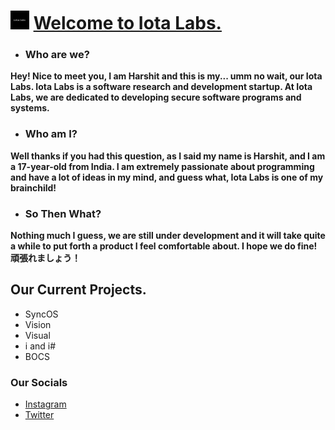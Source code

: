 # ![](images/even_smaller.png) **[Welcome to Iota Labs.](https://iotaai.github.io)**

- ### **Who are we?**
**Hey! Nice to meet you, I am Harshit and this is my... umm no wait, our Iota Labs.
Iota Labs is a software research and development startup.
At Iota Labs, we are dedicated to developing secure software programs and systems.**

- ### **Who am I?**
**Well thanks if you had this question, as I said my name is Harshit, and I am a 17-year-old from India.
I am extremely passionate about programming and have a lot of ideas in my mind, and guess what,
Iota Labs is one of my brainchild!**

- ### **So Then What?**
**Nothing much I guess, we are still under development and it will take quite a while to put forth a product I feel comfortable about.
I hope we do fine! 頑張れましょう！**

## **Our Current Projects.**
- SyncOS
- Vision
- Visual
- i and i#
- BOCS

### **Our Socials**
- [Instagram](https://www.instagram.com/ureshiii7)
- [Twitter](https://twitter.com/Ureshii07)
